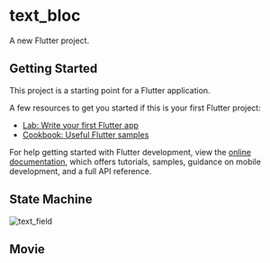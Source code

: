 # text_bloc

A new Flutter project.

## Getting Started

This project is a starting point for a Flutter application.

A few resources to get you started if this is your first Flutter project:

- [Lab: Write your first Flutter app](https://docs.flutter.dev/get-started/codelab)
- [Cookbook: Useful Flutter samples](https://docs.flutter.dev/cookbook)

For help getting started with Flutter development, view the
[online documentation](https://docs.flutter.dev/), which offers tutorials,
samples, guidance on mobile development, and a full API reference.


## State Machine

![text_field](https://github.com/mk590901/text_bloc/assets/125393245/4bd199ae-e379-4d8d-865b-8ee5210f56c9)

## Movie



